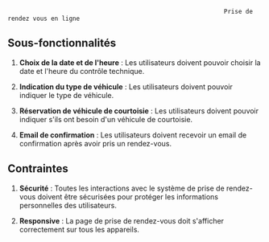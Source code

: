
                                                                Prise de rendez vous en ligne

## Sous-fonctionnalités

1. **Choix de la date et de l'heure** : Les utilisateurs doivent pouvoir choisir la date et l'heure du contrôle technique.

2. **Indication du type de véhicule** : Les utilisateurs doivent pouvoir indiquer le type de véhicule.

3. **Réservation de véhicule de courtoisie** : Les utilisateurs doivent pouvoir indiquer s'ils ont besoin d'un véhicule de courtoisie.

4. **Email de confirmation** : Les utilisateurs doivent recevoir un email de confirmation après avoir pris un rendez-vous.

## Contraintes

1. **Sécurité** : Toutes les interactions avec le système de prise de rendez-vous doivent être sécurisées pour protéger les informations personnelles des utilisateurs.

2. **Responsive** : La page de prise de rendez-vous doit s'afficher correctement sur tous les appareils.


                        